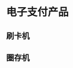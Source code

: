 # 电子支付产品

## 刷卡机	

<Product :products='skj' />

## 圈存机	

<Product :products='qcj' />



<script setup>

const skj = [
    { name: 'TM6158', src: '/产品列表/电子支付/刷卡机/TM6158/TM6158.png', link:'/产品列表/电子支付/刷卡机/TM6158/TM6158.html', date: '2018', stop: true  },
    { name: 'TM6701', src: '/产品列表/电子支付/刷卡机/TM6701/TM6701.png', link:'/产品列表/电子支付/刷卡机/TM6701/TM6701.html', date: '2018', stop: true  },
]

const qcj = [
    { name: '圈存机', src: '/产品列表/电子支付/圈存机/圈存机.png', link:'/产品列表/电子支付/圈存机/圈存机.html', date: '2018', stop: true  },
]

</script>